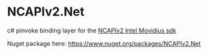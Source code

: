 # NCAPIv2.Net
c# pinvoke binding layer for the [NCAPIv2 Intel Movidius sdk](https://github.com/movidius/ncsdk/tree/ncsdk2)

Nuget package here: https://www.nuget.org/packages/NCAPIv2.Net
